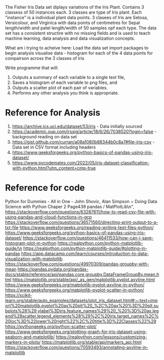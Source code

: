 The Fisher Iris Data set diplays variations of the Iris Plant. Contains 3 classess of 50 instances each. 3 classes are type of Iris plant. Each "instance" is a individual plant data points. 
3 clasees of Iris are Setosa, Versicolour, and Virginica with data points of centimetres for Sepal length/width and patel length/width of 50 samples opf each type. 
The data set has a consistent structire with no missing fields and is used to teach machine learning,  data analysis and data visualization concepts.  

What am i trying to acheive here: 
Load the data set
import packages to begin analysis
visualise data - histogram for each of the 4 data points for compairson across the 3 classes of Iris

Write programme that will:
1. Outputs a summary of each variable to a single text file, 
2. Saves a histogram of each variable to png files, and 
3. Outputs a scatter plot of each pair of variables. 
4. Performs any other analysis you think is appropriate.


# Reference for Analysis
1. https://archive.ics.uci.edu/dataset/53/iris - Data initially sourced
2. https://academic.oup.com/jrssig/article/18/6/26/7038520?login=false  -  background reading on data set
3. https://gist.github.com/curran/a08a1080b88344b0c8a7#file-iris-csv  -  Data set in CSV format including headers
4. https://www.geeksforgeeks.org/python-basics-of-pandas-using-iris-dataset/
5. https://www.pycodemates.com/2022/05/iris-dataset-classification-with-python.html?utm_content=cmp-true

# Reference for code
Python for Dummies - All in One - John Shovic,  Alan Simpson ~ Doing Data Science with Python Chaper 2  Page439 pandas / MatPlotLib\n",
https://stackoverflow.com/questions/63287611/how-to-read-csv-file-with-using-pandas-and-cloud-functions-in-gcp
https://stackoverflow.com/questions/36571560/directing-print-output-to-a-txt-file
https://www.geeksforgeeks.org/reading-writing-text-files-python/
https://www.geeksforgeeks.org/python-basics-of-pandas-using-iris-dataset/
https://stackoverflow.com/questions/46411533/how-can-i-save-histogram-plot-in-python
https://realpython.com/python-matplotlib-guide/\n
https://realpython.com/python-matplotlib-guide/#plotting-in-pandas
https://app.datacamp.com/learn/courses/introduction-to-data-visualization-with-matplotlib
https://stackoverflow.com/questions/49970309/pandas-groupby-with-mean
https://pandas.pydata.org/pandas-docs/stable/reference/api/pandas.core.groupby.DataFrameGroupBy.mean.html
https://matplotlib.org/stable/api/_as_gen/matplotlib.pyplot.axvline.html
https://www.geeksforgeeks.org/matplotlib-pyplot-axvline-in-python/
https://www.geeksforgeeks.org/matplotlib-pyplot-scatter-in-python/
https://scikit-learn.org/stable/auto_examples/datasets/plot_iris_dataset.html#:~:text=import%20matplotlib.pyplot%20as%20plt%20_%2C%20ax%20%3D%20plt.subplots%28%29,ylabel%3Diris.feature_names%29%20_%20%3D%20ax.legend%28scatter.legend_elements%28%29%2C%20iris.target_names%2C%20loc%3D%22lower%20right%22%2C%20title%3D%22Classes%22%29
https://pythongeeks.org/python-scatter-plot/
https://www.geeksforgeeks.org/plotting-graph-for-iris-dataset-using-seaborn-and-matplotlib/
https://realpython.com/lessons/customizing-markers-in-plots/
https://matplotlib.org/stable/api/markers_api.html
https://stackoverflow.com/questions/70593493/annotating-axvline-in-matplotlib


